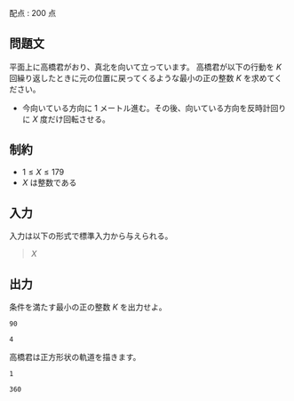 配点 : $200$ 点

## 問題文

平面上に高橋君がおり、真北を向いて立っています。
高橋君が以下の行動を $K$ 回繰り返したときに元の位置に戻ってくるような最小の正の整数 $K$ を求めてください。

- 今向いている方向に $1$ メートル進む。その後、向いている方向を反時計回りに $X$ 度だけ回転させる。

## 制約

- $1 \leq X \leq 179$
- $X$ は整数である

## 入力

入力は以下の形式で標準入力から与えられる。

> $X$

## 出力

条件を満たす最小の正の整数 $K$ を出力せよ。

```input1
90
```

```output1
4
```

高橋君は正方形状の軌道を描きます。

```input2
1
```

```output2
360
```